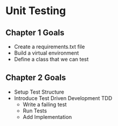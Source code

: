 # Unit Testing

## Chapter 1 Goals

* Create a requirements.txt file
* Build a virtual environment
* Define a class that we can test

## Chapter 2 Goals
* Setup Test Structure
* Introduce Test Driven Development TDD
  * Write a failing test
  * Run Tests
  * Add Implementation 
